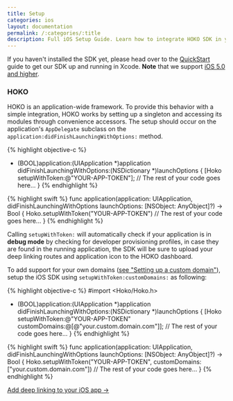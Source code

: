 ```yaml
---
title: Setup
categories: ios
layout: documentation
permalink: /:categories/:title
description: Full iOS Setup Guide. Learn how to integrate HOKO SDK in your app.
---
```


If you haven't installed the SDK yet, please head over to the [QuickStart](/quickstart/ios) guide to get our SDK up and running in Xcode. **Note** that we support <u>iOS 5.0 and higher</u>.

### HOKO

HOKO is an application-wide framework. To provide this behavior with a simple integration, HOKO works by setting up a singleton and accessing its modules through convenience accessors. The setup should occur on the application's `AppDelegate` subclass on the `application:didFinishLaunchingWithOptions:` method.

{% highlight objective-c %}
- (BOOL)application:(UIApplication *)application
        didFinishLaunchingWithOptions:(NSDictionary *)launchOptions {
  [Hoko setupWithToken:@"YOUR-APP-TOKEN"];
  // The rest of your code goes here...
}
{% endhighlight %}

{% highlight swift %}
func application(application: UIApplication, didFinishLaunchingWithOptions launchOptions: [NSObject: AnyObject]?) -> Bool {
  Hoko.setupWithToken("YOUR-APP-TOKEN")
  // The rest of your code goes here...
}
{% endhighlight %}

Calling `setupWithToken:` will automatically check if your application is in **debug mode** by checking for developer provisioning profiles, in case they are found in the running application, the SDK will be sure to upload your deep linking routes and application icon to the HOKO dashboard.

To add support for your own domains (<a href="http://support.hokolinks.com/setting-up-a-custom-domain/" target="_blank">see "Setting up a custom domain"</a>), setup the iOS SDK using `setupWithToken:customDomains:` as following:

{% highlight objective-c %}
#import <Hoko/Hoko.h>

- (BOOL)application:(UIApplication *)application
  didFinishLaunchingWithOptions:(NSDictionary *)launchOptions {
  [Hoko setupWithToken:@"YOUR-APP-TOKEN"
         customDomains:@[@"your.custom.domain.com"]];
  // The rest of your code goes here...
}
{% endhighlight %}

{% highlight swift %}
func application(application: UIApplication,
    didFinishLaunchingWithOptions launchOptions: [NSObject: AnyObject]?) -> Bool {
  Hoko.setupWithToken("YOUR-APP-TOKEN",
      customDomains: ["your.custom.domain.com"])
  // The rest of your code goes here...
}
{% endhighlight %}

<a href="http://support.hokolinks.com/ios/ios-deeplinking/" class="btn-next">Add deep linking to your iOS app &#8594;</a>
